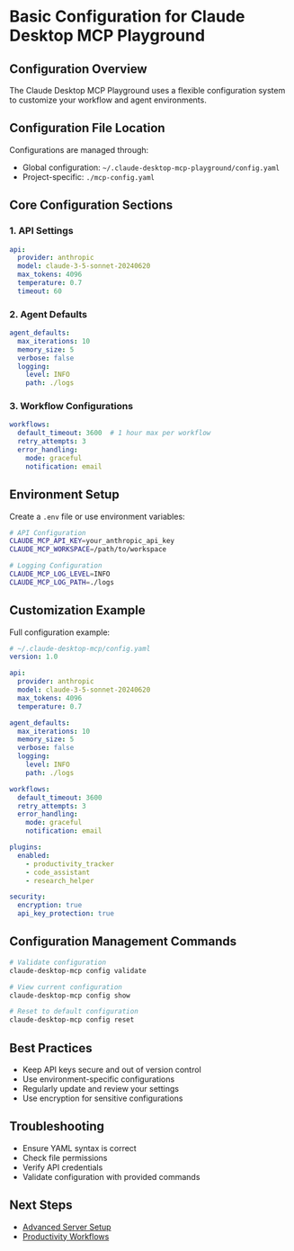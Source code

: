 # Basic Configuration for Claude Desktop MCP Playground

## Configuration Overview

The Claude Desktop MCP Playground uses a flexible configuration system to customize your workflow and agent environments.

## Configuration File Location

Configurations are managed through:
- Global configuration: `~/.claude-desktop-mcp-playground/config.yaml`
- Project-specific: `./mcp-config.yaml`

## Core Configuration Sections

### 1. API Settings

```yaml
api:
  provider: anthropic
  model: claude-3-5-sonnet-20240620
  max_tokens: 4096
  temperature: 0.7
  timeout: 60
```

### 2. Agent Defaults

```yaml
agent_defaults:
  max_iterations: 10
  memory_size: 5
  verbose: false
  logging:
    level: INFO
    path: ./logs
```

### 3. Workflow Configurations

```yaml
workflows:
  default_timeout: 3600  # 1 hour max per workflow
  retry_attempts: 3
  error_handling: 
    mode: graceful
    notification: email
```

## Environment Setup

Create a `.env` file or use environment variables:

```bash
# API Configuration
CLAUDE_MCP_API_KEY=your_anthropic_api_key
CLAUDE_MCP_WORKSPACE=/path/to/workspace

# Logging Configuration
CLAUDE_MCP_LOG_LEVEL=INFO
CLAUDE_MCP_LOG_PATH=./logs
```

## Customization Example

Full configuration example:

```yaml
# ~/.claude-desktop-mcp/config.yaml
version: 1.0

api:
  provider: anthropic
  model: claude-3-5-sonnet-20240620
  max_tokens: 4096
  temperature: 0.7

agent_defaults:
  max_iterations: 10
  memory_size: 5
  verbose: false
  logging:
    level: INFO
    path: ./logs

workflows:
  default_timeout: 3600
  retry_attempts: 3
  error_handling:
    mode: graceful
    notification: email

plugins:
  enabled:
    - productivity_tracker
    - code_assistant
    - research_helper

security:
  encryption: true
  api_key_protection: true
```

## Configuration Management Commands

```bash
# Validate configuration
claude-desktop-mcp config validate

# View current configuration
claude-desktop-mcp config show

# Reset to default configuration
claude-desktop-mcp config reset
```

## Best Practices

- Keep API keys secure and out of version control
- Use environment-specific configurations
- Regularly update and review your settings
- Use encryption for sensitive configurations

## Troubleshooting

- Ensure YAML syntax is correct
- Check file permissions
- Verify API credentials
- Validate configuration with provided commands

## Next Steps

- [Advanced Server Setup](04-advanced-setup.md)
- [Productivity Workflows](05-productivity-workflows.md)
